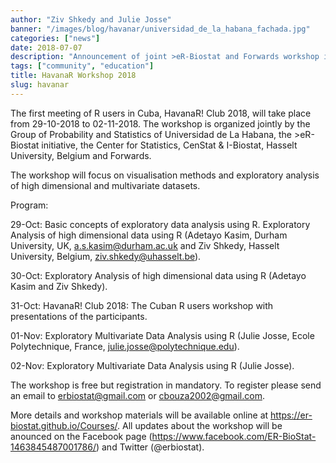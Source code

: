 ```yaml
---
author: "Ziv Shkedy and Julie Josse"
banner: "/images/blog/havanar/universidad_de_la_habana_fachada.jpg"
categories: ["news"]
date: 2018-07-07
description: "Announcement of joint >eR-Biostat and Forwards workshop in Havana, on visualisation methods and exploratory analysis of high dimensional and multivariate datasets in R."
tags: ["community", "education"]
title: HavanaR Workshop 2018
slug: havanar
---
```


The first meeting of R users in Cuba, HavanaR! Club 2018, will take place from 29-10-2018 to 02-11-2018. The workshop is organized jointly by the Group of Probability and Statistics of Universidad de La Habana, the >eR-Biostat initiative, the Center for Statistics, CenStat & I-Biostat, Hasselt University, Belgium and Forwards.

 

 

The workshop will focus on visualisation methods and exploratory analysis of high dimensional and multivariate datasets.

 

Program:

 

29-Oct: Basic concepts of exploratory data analysis using R. Exploratory Analysis of high dimensional data using R (Adetayo Kasim, Durham University, UK, a.s.kasim@durham.ac.uk and Ziv Shkedy, Hasselt University, Belgium, ziv.shkedy@uhasselt.be).

30-Oct: Exploratory Analysis of high dimensional data using R (Adetayo Kasim and Ziv Shkedy).

31-Oct: HavanaR! Club 2018: The Cuban R users workshop with presentations of the participants.

01-Nov: Exploratory Multivariate Data Analysis using R (Julie Josse,  Ecole Polytechnique, France, julie.josse@polytechnique.edu).

02-Nov: Exploratory Multivariate Data Analysis using R (Julie Josse).
 

The workshop is free but registration in mandatory. To register please send an email to erbiostat@gmail.com or cbouza2002@gmail.com.

 

More details and workshop materials  will be available online at https://er-biostat.github.io/Courses/. 
All updates about the workshop will be anounced on the Facebook page (https://www.facebook.com/ER-BioStat-1463845487001786/) and Twitter (@erbiostat).
